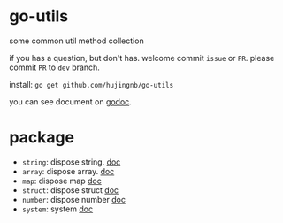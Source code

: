 # go-utils

some common util method collection

if you has a question, but don't has. welcome commit `issue` or `PR`. please commit `PR` to `dev` branch.

install: `go get github.com/hujingnb/go-utils`

you can see document on [godoc](https://pkg.go.dev/github.com/hujingnb/go-utils).

# package 

* `string`: dispose string. [doc](./string/README.en.md)
* `array`: dispose array. [doc](./array/README.en.md)
* `map`: dispose map [doc](./map/README.en.md)
* `struct`: dispose struct [doc](./struct/README.en.md)
* `number`: dispose number [doc](./number/README.en.md)
* `system`: system [doc](./system/README.md)